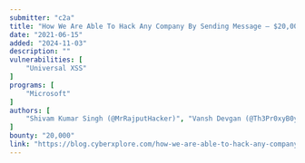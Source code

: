 ```yaml
---
submitter: "c2a"
title: "How We Are Able To Hack Any Company By Sending Message – $20,000 Bounty [CVE-2021–34506]"
date: "2021-06-15"
added: "2024-11-03"
description: ""
vulnerabilities: [
    "Universal XSS"
]
programs: [
    "Microsoft"
]
authors: [
    "Shivam Kumar Singh (@MrRajputHacker)", "Vansh Devgan (@Th3Pr0xyB0y)"
]
bounty: "20,000"
link: "https://blog.cyberxplore.com/how-we-are-able-to-hack-any-company-by-sending-message-20000-bounty-cve-2021-34506/"
---
```




